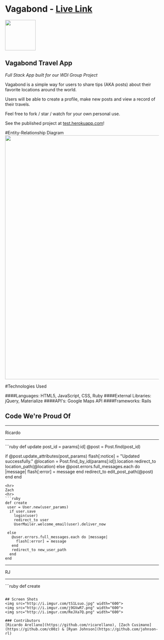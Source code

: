 # Vagabond - [Live Link](https://google.com)

<img src="https://cloud.githubusercontent.com/assets/7833470/10423298/ea833a68-7079-11e5-84f8-0a925ab96893.png" width="100">

## Vagabond Travel App

<i> Full Stack App built for our WDI Group Project </i>

Vagabond is a simple way for users to share tips (AKA posts) about their favorite locations around the world.

Users will be able to create a profile, make new posts and view a record of their travels.


Feel free to fork / star / watch for your own personal use.

See the published project at [test.herokuapp.com](https://google.com/)!

#Entity-Relationship Diagram
<img src="http://i.imgur.com/VJQIu2D.png" width="800">


#Technologies Used   

####Languages:
HTML5, JavaScript, CSS, Ruby
####External Libraries:
jQuery, Materialize
####API's:
Google Maps API
####Frameworks:
Rails



## Code We're Proud Of
<hr>
Ricardo
<hr>
```ruby
def update
  post_id = params[:id]
  @post = Post.find(post_id)

  if @post.update_attributes(post_params)
    flash[:notice] = "Updated successfully."
    @location = Post.find_by_id(params[:id]).location
    redirect_to location_path(@location)
  else
    @post.errors.full_messages.each do |message|
      flash[:error] = message
    end
    redirect_to edit_post_path(@post)
  end
end
```
<hr>
Zach
<hr>
```ruby
def create
 user = User.new(user_params)
  if user.save
    login(user)
    redirect_to user
    UserMailer.welcome_email(user).deliver_now

 else
   @user.errors.full_messages.each do |message|
     flash[:error] = message
   end
   redirect_to new_user_path
  end
end
```
<hr>
RJ
<hr>
```ruby
def create

```

## Screen Shots
<img src="http://i.imgur.com/tS1Lsuo.jpg" width="600">
<img src="http://i.imgur.com/j9GVwR7.png" width="600">
<img src="http://i.imgur.com/ReJXa7Q.png" width="600">

### Contributors
[Ricardo Arellano](https://github.com/ricarellano), [Zach Cusimano](https://github.com/c00z) & [Ryan Johnson](https://github.com/johnson-rl)
